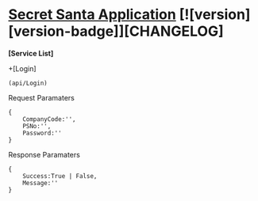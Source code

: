# [Secret Santa Application](https://karanhinduja.github.io/SecretSantaProject/) [![version][version-badge]][CHANGELOG]

**[Service List]**

+[Login]
```
(api/Login)
```
Request Paramaters
```
{
    CompanyCode:'',
    PSNo:'',
    Password:''
}
```
Response Paramaters

```
{
    Success:True | False,
    Message:''
}
```
